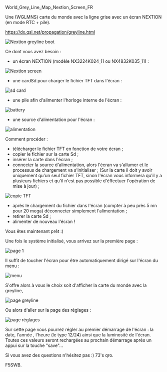  World_Grey_Line_Map_Nextion_Screen_FR
 
Une (WGLMNS) carte du monde avec la ligne grise avec un écran NEXTION (en mode RTC + pile). 

https://dx.qsl.net/propagation/greyline.html

<img src = https://github.com/f5swb/greyline-Nextion-screen/blob/master/BOOT%2024.JPG title = "Nextion greyline boot">


Ce dont vous avez besoin : 
- un écran NEXTION (modèle NX3224K024_11 ou NX4832K035_11) : 

<img src = https://github.com/f5swb/greyline-Nextion-screen/blob/master/nextion%20screen.JPG title = "Nextion screen">

- une cardSd  pour charger le fichier TFT dans l'écran : 

<img src = https://github.com/f5swb/greyline-Nextion-screen/blob/master/sd%20card.JPG title = "sd card">

- une pile afin d'alimenter l'horloge interne de l'écran :

<img src = https://github.com/f5swb/greyline-Nextion-screen/blob/master/value-cr1220-3v-lithium-battery-15183-p.png title = "battery">

- une source d'alimentation pour l'écran :

<img src = https://github.com/f5swb/greyline-Nextion-screen/blob/master/power.JPG title = "alimentation">

Comment procéder :
- télécharger le fichier TFT en fonction de votre écran ;
- copier le fichier sur la carte Sd ;
- insérer la carte dans l'écran ;
- connecter la source d'alimentation, alors l'écran va s'allumer et le processus de chargement va s'initialiser ; 
(Sur la carte il doit y avoir uniquement qu'un seul fichier TFT, sinon l'écran vous informera qu'il y a plusieurs fichiers et qu'il n'est pas possible d'éffectuer l'opération de mise à jour) ;

<img src = https://github.com/f5swb/greyline-Nextion-screen/blob/master/copie.JPG title = "copie TFT">

- après le chargement du fichier dans l'écran (compter à peu près 5 mn pour 20 mega) déconnecter simplement l'alimentation ; 
- retirer la carte Sd ;
- alimenter de nouveau l'écran ! 

Vous êtes maintenant prêt :)

Une fois le système initialisé, vous arrivez sur la première page :

<img src = https://github.com/f5swb/greyline-Nextion-screen/blob/master/page%201.JPG title = "page 1">

Il suffit de toucher l'écran pour être automatiquement dirigé sur l'écran du menu :

<img src = https://github.com/f5swb/greyline-Nextion-screen/blob/master/page%20menu.JPG title = "menu">

S'offre alors à vous le choix soit d'afficher la carte du monde avec la greyline, 

<img src = https://github.com/f5swb/greyline-Nextion-screen/blob/master/page%20greyline.JPG title = "page greyline">

Ou alors d'aller sur la page des réglages :

<img src = https://github.com/f5swb/greyline-Nextion-screen/blob/master/page%20r%C3%A9glages.JPG title = "page réglages">

Sur cette page vous pourrez régler au premier démarrage de l'écran : la date, l'année , l'heure (le type 12/24) ainsi que la luminosité de l'écran. Toutes ces valeurs seront rechargées au prochain démarrage après un appui sur la touche "save"...


Si vous avez des questions n'hésitez pas :) 
73's qro.

F5SWB.
